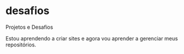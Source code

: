 # desafios
 Projetos e Desafios

 Estou aprendendo a criar sites e agora vou aprender a gerenciar meus repositórios.
